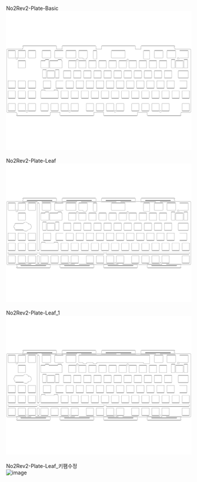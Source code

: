 <br/>No2Rev2-Plate-Basic<br/>![image](No2Rev2-Plate-Basic.png)<br/>
<br/>No2Rev2-Plate-Leaf<br/>![image](No2Rev2-Plate-Leaf.png)<br/>
<br/>No2Rev2-Plate-Leaf_1<br/>![image](No2Rev2-Plate-Leaf_1.png)<br/>
<br/>No2Rev2-Plate-Leaf_키팸수정<br/>![image](No2Rev2-Plate-Leaf_키팸수정.png)<br/>

